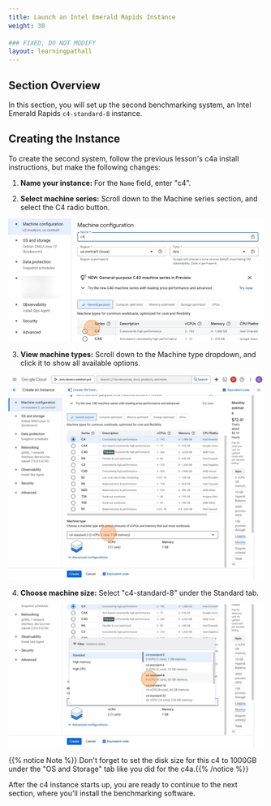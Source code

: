 ```yaml
---
title: Launch an Intel Emerald Rapids Instance
weight: 30

### FIXED, DO NOT MODIFY
layout: learningpathall
---
```


## Section Overview
In this section, you will set up the second benchmarking system, an Intel Emerald Rapids `c4-standard-8` instance.

## Creating the Instance

To create the second system, follow the previous lesson's c4a install instructions, but make the following changes:

1. **Name your instance:** For the `Name` field, enter "c4".

2. **Select machine series:** Scroll down to the Machine series section, and select the C4 radio button.

![](images/launch_c4/3.png)

3. **View machine types:** Scroll down to the Machine type dropdown, and click it to show all available options.

![](images/launch_c4/4.png)

4. **Choose machine size:** Select "c4-standard-8" under the Standard tab.

![](images/launch_c4/5.png)

{{% notice Note %}} Don't forget to set the disk size for this c4 to 1000GB under the "OS and Storage" tab like you did for the c4a.{{% /notice %}}

After the c4 instance starts up, you are ready to continue to the next section, where you'll install the benchmarking software.
